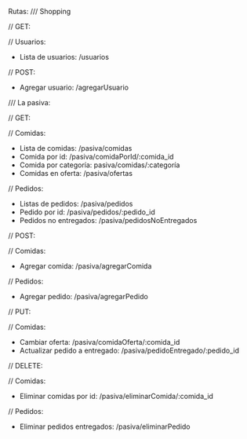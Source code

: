 Rutas:
/// Shopping

// GET:

// Usuarios:

- Lista de usuarios: /usuarios

// POST:

- Agregar usuario: /agregarUsuario

/// La pasiva:

// GET:

// Comidas:

- Lista de comidas: /pasiva/comidas
- Comida por id: /pasiva/comidaPorId/:comida_id
- Comida por categoría: pasiva/comidas/:categoría
- Comidas en oferta: /pasiva/ofertas

// Pedidos:

- Listas de pedidos: /pasiva/pedidos
- Pedido por id: /pasiva/pedidos/:pedido_id
- Pedidos no entregados: /pasiva/pedidosNoEntregados

// POST:

// Comidas:

- Agregar comida: /pasiva/agregarComida

// Pedidos:

- Agregar pedido: /pasiva/agregarPedido

// PUT:

// Comidas:

- Cambiar oferta: /pasiva/comidaOferta/:comida_id
- Actualizar pedido a entregado: /pasiva/pedidoEntregado/:pedido_id

// DELETE:

// Comidas:

- Eliminar comidas por id: /pasiva/eliminarComida/:comida_id

// Pedidos:

- Eliminar pedidos entregados: /pasiva/eliminarPedido
